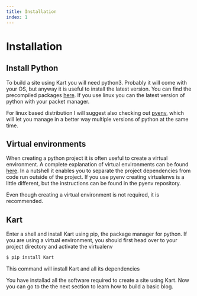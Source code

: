 ```yaml
---
title: Installation
index: 1
---
```

# Installation

## Install Python

To build a site using Kart you will need python3. Probably it will come with your OS, but anyway it is useful to install the latest version. You can find the precompiled packages [here](https://www.python.org/downloads/). If you use linux you can the latest version of python with your packet manager.

For linux based distribution I will suggest also checking out [pyenv](https://github.com/pyenv/pyenv), which will let you manage in a better way multiple versions of python at the same time.

## Virtual environments

When creating a python project it is often useful to create a virtual environment. A complete explanation of virtual environments can be found [here](https://docs.python.org/3/tutorial/venv.html). In a nutshell it enables you to separate the project dependencies from code run outside of the project. If you use pyenv creating virtualenvs is a little different, but the instructions can be found in the pyenv repository.

Even though creating a virtual environment is not required, it is recommended.

## Kart

Enter a shell and install Kart using pip, the package manager for python. If you are using a virtual environment, you should first head over to your project directory and activate the virtualenv

```bash
$ pip install Kart
```
This command will install Kart and all its dependencies

You have installad all the software required to create a site using Kart. Now you can go to the the next section to learn how to build a basic blog.
